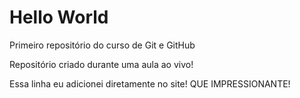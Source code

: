 # Hello World
 Primeiro repositório do curso de Git e GitHub

Repositório criado durante uma aula ao vivo!

Essa linha eu adicionei diretamente no site! QUE IMPRESSIONANTE!
